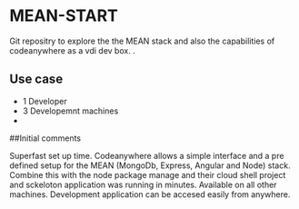# MEAN-START

Git repositry to explore the the MEAN stack and also the capabilities of codeanywhere as a vdi dev box. 
.
## Use case

* 1 Developer
* 3 Developemnt machines
* 

##Initial comments

Superfast set up time. Codeanywhere allows a simple interface and a pre defined setup for the MEAN (MongoDb, Express, Angular and Node) stack. Combine this with the node package manage and their cloud shell project and sckeloton application was running in minutes. Available on all other machines. Development application can be accesed easily from anywhere. 

